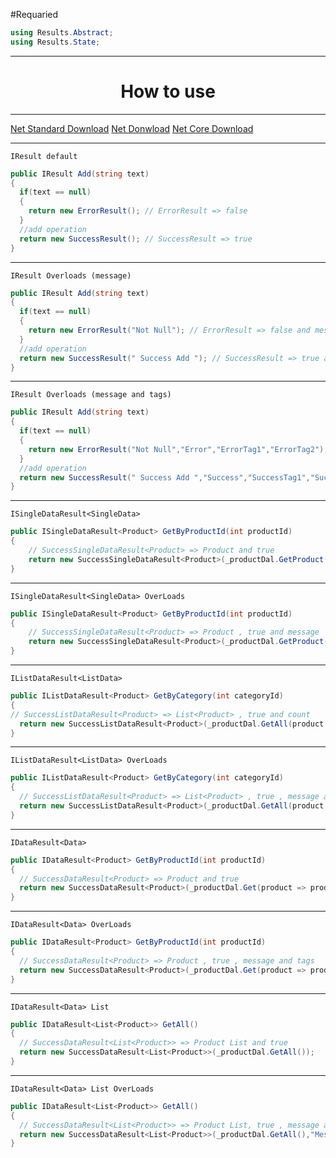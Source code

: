 #Requaried
```c#
using Results.Abstract;
using Results.State;
```
<hr/>
<h1 align="center">How to use</h1>
<hr/>

<a  href="https://www.nuget.org/packages/Method.Results/">Net Standard Download</a>
<a href="https://www.nuget.org/packages/Method.ResultsNet/">Net Donwload</a>
<a href="https://www.nuget.org/packages/Method.ResultsNetCore/">Net Core Download</a>
<hr/>

`IResult default`
```c#
public IResult Add(string text)
{
  if(text == null)
  {
    return new ErrorResult(); // ErrorResult => false 
  }
  //add operation
  return new SuccessResult(); // SuccessResult => true
}
```
<hr/>

`IResult Overloads (message)`
```c#
public IResult Add(string text)
{
  if(text == null)
  {
    return new ErrorResult("Not Null"); // ErrorResult => false and message
  }
  //add operation
  return new SuccessResult(" Success Add "); // SuccessResult => true and message
}
```
<hr/>

`IResult Overloads (message and tags)`
```c#
public IResult Add(string text)
{
  if(text == null)
  {
    return new ErrorResult("Not Null","Error","ErrorTag1","ErrorTag2"); // ErrorResult => false , message and tags
  }
  //add operation
  return new SuccessResult(" Success Add ","Success","SuccessTag1","SuccessTag2"); // SuccessResult => true , message and tags
}
```

<hr/>

`ISingleDataResult<SingleData>`
```c#
public ISingleDataResult<Product> GetByProductId(int productId)
{
    // SuccessSingleDataResult<Product> => Product and true 
    return new SuccessSingleDataResult<Product>(_productDal.GetProduct(product => product.Id == productId)); 
}
```

<hr/>

`ISingleDataResult<SingleData> OverLoads`
```c#
public ISingleDataResult<Product> GetByProductId(int productId)
{
    // SuccessSingleDataResult<Product> => Product , true and message
    return new SuccessSingleDataResult<Product>(_productDal.GetProduct(product => product.Id == productId)," Data Listed ");  
}
```

<hr/>

`IListDataResult<ListData>`
```c#
public IListDataResult<Product> GetByCategory(int categoryId)
{
// SuccessListDataResult<Product> => List<Product> , true and count
  return new SuccessListDataResult<Product>(_productDal.GetAll(product => product.categoryId == categoryId)); 
}
```

<hr/>

`IListDataResult<ListData> OverLoads`
```c#
public IListDataResult<Product> GetByCategory(int categoryId)
{
  // SuccessListDataResult<Product> => List<Product> , true , message and count
  return new SuccessListDataResult<Product>(_productDal.GetAll(product => product.categoryId == categoryId)); 
}
```

<hr/>

`IDataResult<Data>`
```c#
public IDataResult<Product> GetByProductId(int productId)
{
  // SuccessDataResult<Product> => Product and true
  return new SuccessDataResult<Product>(_productDal.Get(product => product.productId == productId)); 
}
```

<hr/>

`IDataResult<Data> OverLoads`
```c#
public IDataResult<Product> GetByProductId(int productId)
{
  // SuccessDataResult<Product> => Product , true , message and tags
  return new SuccessDataResult<Product>(_productDal.Get(product => product.productId == productId),"Message","tag1","tag2"); 
}
```

<hr/>

`IDataResult<Data> List`
```c#
public IDataResult<List<Product>> GetAll()
{
  // SuccessDataResult<List<Product>> => Product List and true
  return new SuccessDataResult<List<Product>>(_productDal.GetAll()); 
}
```

<hr/>

`IDataResult<Data> List OverLoads`
```c#
public IDataResult<List<Product>> GetAll()
{
  // SuccessDataResult<List<Product>> => Product List, true , message and tags
  return new SuccessDataResult<List<Product>>(_productDal.GetAll(),"Message","tag1","tag2"); 
}
```
